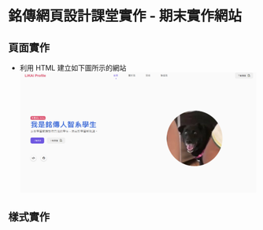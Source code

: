 # 銘傳網頁設計課堂實作 - 期末實作網站

## 頁面實作

- 利用 HTML 建立如下圖所示的網站
  ![網頁內容](./src/assets/images/github_page.png)

## 樣式實作
